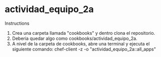 # actividad_equipo_2a

Instructions

1. Crea una carpeta llamada "cookbooks" y dentro clona el repositorio.
2. Deberia quedar algo como cookbooks/actividad_equipo_2a.
3. A nivel de la carpeta de cookbooks, abre una terminal y ejecuta el siguiente comando: chef-client -z -o "actividad_equipo_2a::all_apps"

